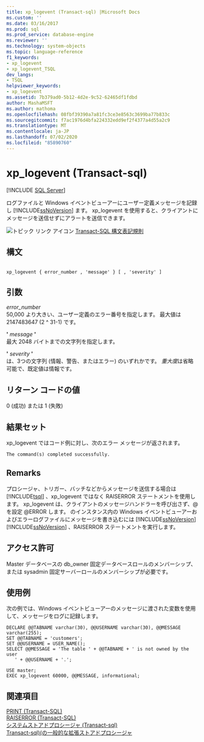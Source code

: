 ```yaml
---
title: xp_logevent (Transact-sql) |Microsoft Docs
ms.custom: ''
ms.date: 03/16/2017
ms.prod: sql
ms.prod_service: database-engine
ms.reviewer: ''
ms.technology: system-objects
ms.topic: language-reference
f1_keywords:
- xp_logevent
- xp_logevent_TSQL
dev_langs:
- TSQL
helpviewer_keywords:
- xp_logevent
ms.assetid: 7b379ad0-5b12-4d2e-9c52-62465df1fdbd
author: MashaMSFT
ms.author: mathoma
ms.openlocfilehash: 08fbf39390a7a81fc3ce3e8563c3699ba77b833c
ms.sourcegitcommit: f7ac1976d4bfa224332edd9ef2f4377a4d55a2c9
ms.translationtype: MT
ms.contentlocale: ja-JP
ms.lasthandoff: 07/02/2020
ms.locfileid: "85890760"
---
```

# <a name="xp_logevent-transact-sql"></a>xp_logevent (Transact-sql)
[!INCLUDE [SQL Server](../../includes/applies-to-version/sqlserver.md)]

  ログファイルと Windows イベントビューアーにユーザー定義メッセージを記録し [!INCLUDE[ssNoVersion](../../includes/ssnoversion-md.md)] ます。 xp_logevent を使用すると、クライアントにメッセージを送信せずにアラートを送信できます。  
  
 ![トピック リンク アイコン](../../database-engine/configure-windows/media/topic-link.gif "トピック リンク アイコン") [Transact-SQL 構文表記規則](../../t-sql/language-elements/transact-sql-syntax-conventions-transact-sql.md)  
  
## <a name="syntax"></a>構文  
  
```  
  
xp_logevent { error_number , 'message' } [ , 'severity' ]  
```  
  
## <a name="arguments"></a>引数  
 *error_number*  
 50,000 より大きい、ユーザー定義のエラー番号を指定します。 最大値は 2147483647 (2 ^ 31-1) です。  
  
 **'** *message* **'**  
 最大 2048 バイトまでの文字列を指定します。  
  
 **'** *severity* **'**  
 は、3つの文字列 (情報、警告、またはエラー) のいずれかです。 *重大度*は省略可能で、既定値は情報です。  
  
## <a name="return-code-values"></a>リターン コードの値  
 0 (成功) または 1 (失敗)  
  
## <a name="result-sets"></a>結果セット  
 xp_logevent ではコード例に対し、次のエラー メッセージが返されます。  
  
 `The command(s) completed successfully.`  
  
## <a name="remarks"></a>Remarks  
 プロシージャ、トリガー、バッチなどからメッセージを送信する場合は [!INCLUDE[tsql](../../includes/tsql-md.md)] 、xp_logevent ではなく RAISERROR ステートメントを使用します。 xp_logevent は、クライアントのメッセージハンドラーを呼び出さず、@ を設定 @ERROR します。 のインスタンス内の Windows イベントビューアーおよびエラーログファイルにメッセージを書き込むには [!INCLUDE[ssNoVersion](../../includes/ssnoversion-md.md)] [!INCLUDE[ssNoVersion](../../includes/ssnoversion-md.md)] 、RAISERROR ステートメントを実行します。  
  
## <a name="permissions"></a>アクセス許可  
 Master データベースの db_owner 固定データベースロールのメンバーシップ、または sysadmin 固定サーバーロールのメンバーシップが必要です。  
  
## <a name="examples"></a>使用例  
 次の例では、Windows イベントビューアーのメッセージに渡された変数を使用して、メッセージをログに記録します。  
  
```  
DECLARE @@TABNAME varchar(30), @@USERNAME varchar(30), @@MESSAGE varchar(255);  
SET @@TABNAME = 'customers';  
SET @@USERNAME = USER_NAME();  
SELECT @@MESSAGE = 'The table ' + @@TABNAME + ' is not owned by the user   
   ' + @@USERNAME + '.';  
  
USE master;  
EXEC xp_logevent 60000, @@MESSAGE, informational;  
```  
  
## <a name="see-also"></a>関連項目  
 [PRINT &#40;Transact-SQL&#41;](../../t-sql/language-elements/print-transact-sql.md)   
 [RAISERROR &#40;Transact-SQL&#41;](../../t-sql/language-elements/raiserror-transact-sql.md)   
 [システムストアドプロシージャ &#40;Transact-sql&#41;](../../relational-databases/system-stored-procedures/system-stored-procedures-transact-sql.md)   
 [Transact-sql&#41;&#40;の一般的な拡張ストアドプロシージャ](../../relational-databases/system-stored-procedures/general-extended-stored-procedures-transact-sql.md)  
  
  
